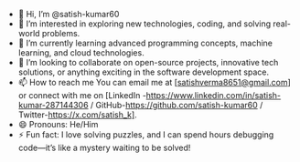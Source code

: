 - 👋 Hi, I’m @satish-kumar60
- 👀 I’m interested in exploring new technologies, coding, and solving real-world problems.
- 🌱 I’m currently learning advanced programming concepts, machine learning, and cloud technologies.
- 💞️ I’m looking to collaborate on open-source projects, innovative tech solutions, or anything exciting in the software development space.
- 📫 How to reach me You can email me at [satishverma8651@gmail.com] or connect with me on [LinkedIn -https://www.linkedin.com/in/satish-kumar-287144306 / GitHub-https://github.com/satish-kumar60 / Twitter-https://x.com/satish_k].
- 😄 Pronouns: He/Him
- ⚡ Fun fact: I love solving puzzles, and I can spend hours debugging code—it’s like a mystery waiting to be solved!

<!---
satish-kumar60/satish-kumar60 is a ✨ special ✨ repository because its `README.md` (this file) appears on your GitHub profile.
You can click the Preview link to take a look at your changes.
--->
